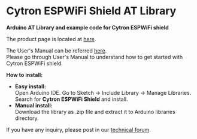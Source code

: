 # Cytron ESPWiFi Shield AT Library

<strong>Arduino AT Library and example code for Cytron ESPWiFi shield</strong>

The product page is located at <a href="http://www.cytron.com.my/p-shield-esp-wifi" target="_blank">here</a>.

The User's Manual can be referred  <a href="https://docs.google.com/document/d/1LFCe6MTNQh_0EBHRgc0f6n_hDLNUG8sFuM53oBJG8eE/view" target="_blank">here</a>.</br>
Please go through User's Manual to understand how to get started with Cytron ESPWiFi shield.

<strong>How to install:</strong><br/>
<ul>
<li><strong>Easy install:</strong></br>
Open Arduino IDE. Go to Sketch -> Include Library -> Manage Libraries. Search for <strong>Cytron ESPWiFi Shield</strong> and install.
<li><strong>Manual install:</strong></br>
Download the library as .zip file and extract it to Arduino libraries directory.
</li>
</ul>

If you have any inquiry, please post in our <a href="http://forum.cytron.com.my/" target="_blank">technical forum</a>.

